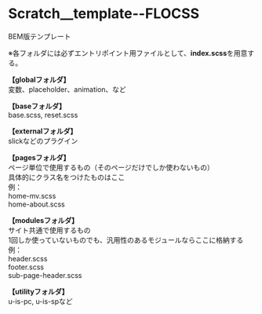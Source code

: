 # Scratch__template--FLOCSS
BEM版テンプレート

※各フォルダには必ずエントリポイント用ファイルとして、**index.scss**を用意する。

**【globalフォルダ】**<br/>
変数、placeholder、animation、など

**【baseフォルダ】**<br/>
base.scss, reset.scss

**【externalフォルダ】**<br/>
slickなどのプラグイン

**【pagesフォルダ】**<br/>
ページ単位で使用するもの（そのページだけでしか使わないもの）<br/>
具体的にクラス名をつけたものはここ<br/>
例：<br/>
home-mv.scss<br/>
home-about.scss<br/>

**【modulesフォルダ】**<br/>
サイト共通で使用するもの<br/>
1回しか使っていないものでも、汎用性のあるモジュールならここに格納する<br/>
例：<br/>
header.scss<br/>
footer.scss<br/>
sub-page-header.scss<br/>

**【utilityフォルダ】**<br/>
u-is-pc, u-is-spなど
